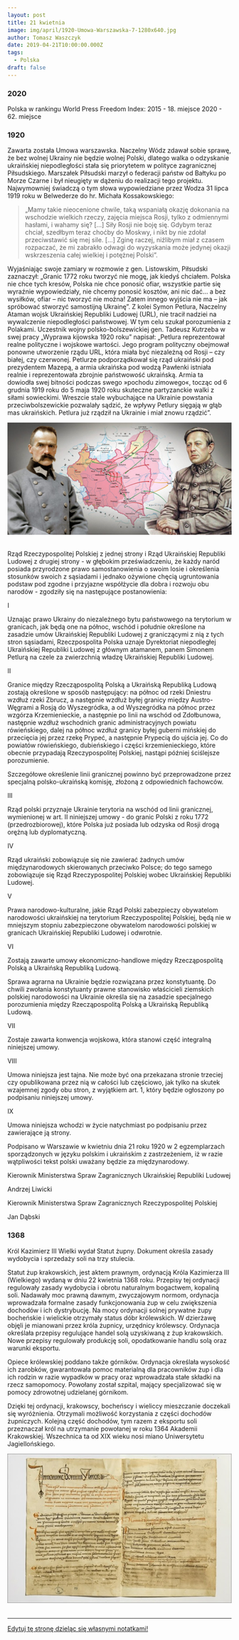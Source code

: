 ```yaml
---
layout: post
title: 21 kwietnia
image: img/april/1920-Umowa-Warszawska-7-1280x640.jpg
author: Tomasz Waszczyk
date: 2019-04-21T10:00:00.000Z
tags:
  - Polska
draft: false
---
```


### 2020

Polska w rankingu World Press Freedom Index:
2015 - 18. miejsce
2020 - 62. miejsce

### 1920

Zawarta została Umowa warszawska. Naczelny Wódz zdawał sobie sprawę, że bez wolnej Ukrainy nie będzie wolnej Polski, dlatego walka o odzyskanie ukraińskiej niepodległości stała się priorytetem w polityce zagranicznej Piłsudskiego. Marszałek Piłsudski marzył o federacji państw od Bałtyku po Morze Czarne i był nieugięty w dążeniu do realizacji tego projektu. Najwymowniej świadczą o tym słowa wypowiedziane przez Wodza 31 lipca 1919 roku w Belwederze do hr. Michała Kossakowskiego:

> „Mamy takie nieocenione chwile, taką wspaniałą okazję dokonania na wschodzie wielkich rzeczy, zajęcia miejsca Rosji, tylko z odmiennymi hasłami, i wahamy się? […] Siły Rosji nie boję się. Gdybym teraz chciał, szedłbym teraz choćby do Moskwy, i nikt by nie zdołał przeciwstawić się mej sile. […] Zginę raczej, niźlibym miał z czasem rozpaczać, że mi zabrakło odwagi do wyzyskania może jedynej okazji wskrzeszenia całej wielkiej i potężnej Polski”.

Wyjaśniając swoje zamiary w rozmowie z gen. Listowskim, Piłsudski zaznaczył: „Granic 1772 roku tworzyć nie mogę, jak kiedyś chciałem. Polska nie chce tych kresów, Polska nie chce ponosić ofiar, wszystkie partie się wyraźnie wypowiedziały, nie chcemy ponosić kosztów, ani nic dać… a bez wysiłków, ofiar – nic tworzyć nie można! Zatem innego wyjścia nie ma – jak spróbować stworzyć samostijną Ukrainę”. Z kolei Symon Petlura, Naczelny Ataman wojsk Ukraińskiej Republiki Ludowej (URL), nie tracił nadziei na wywalczenie niepodległości państwowej. W tym celu szukał porozumienia z Polakami. Uczestnik wojny polsko-bolszewickiej gen. Tadeusz Kutrzeba w swej pracy „Wyprawa kijowska 1920 roku” napisał: „Petlura reprezentował realne polityczne i wojskowe wartości. Jego program polityczny obejmował ponowne utworzenie rządu URL, która miała być niezależną od Rosji – czy białej, czy czerwonej. Petlurze podporządkował się rząd ukraiński pod prezydentem Mazepą, a armia ukraińska pod wodzą Pawłenki istniała realnie i reprezentowała zbrojnie państwowość ukraińską. Armia ta dowiodła swej bitności podczas swego »pochodu zimowego«, tocząc od 6 grudnia 1919 roku do 5 maja 1920 roku skuteczne partyzanckie walki z siłami sowieckimi. Wreszcie stale wybuchające na Ukrainie powstania przeciwbolszewickie pozwalały sądzić, że wpływy Petlury sięgają w głąb mas ukraińskich. Petlura już rządził na Ukrainie i miał znowu rządzić”.

<img src="./img/april/1920-Umowa-Warszawska-7-1280x640.jpg"><br><br>

Rząd Rzeczypospolitej Polskiej z jednej strony i Rząd Ukraińskiej Republiki Ludowej z drugiej strony - w głębokim przeświadczeniu, że każdy naród posiada przyrodzone prawo samostanowienia o swoim losie i określenia stosunków swoich z sąsiadami i jednako ożywione chęcią ugruntowania podstaw pod zgodne i przyjazne współżycie dla dobra i rozwoju obu narodów - zgodziły się na następujące postanowienia:

I

Uznając prawo Ukrainy do niezależnego bytu państwowego na terytorium w granicach, jak będą one na północ, wschód i południe określone na zasadzie umów Ukraińskiej Republiki Ludowej z graniczącymi z nią z tych stron sąsiadami, Rzeczpospolita Polska uznaje Dyrektoriat niepodległej Ukraińskiej Republiki Ludowej z głównym atamanem, panem Simonem Petlurą na czele za zwierzchnią władzę Ukraińskiej Republiki Ludowej.

II

Granice między Rzecząpospolitą Polską a Ukraińską Republiką Ludową zostają określone w sposób następujący: na północ od rzeki Dniestru wzdłuż rzeki Zbrucz, a następnie wzdłuż byłej granicy między Austro-Węgrami a Rosją do Wyszegródka, a od Wyszegródka na północ przez wzgórza Krzemienieckie, a następnie po linii na wschód od Zdołbunowa, następnie wzdłuż wschodnich granic administracyjnych powiatu rówieńskiego, dalej na północ wzdłuż granicy byłej guberni mińskiej do przecięcia jej przez rzekę Prypeć, a następnie Prypecią do ujścia jej. Co do powiatów rówieńskiego, dubieńskiego i części krzemienieckiego, które obecnie przypadają Rzeczypospolitej Polskiej, nastąpi później ściślejsze porozumienie.

Szczegółowe określenie linii granicznej powinno być przeprowadzone przez specjalną polsko-ukraińską komisję, złożoną z odpowiednich fachowców.

III

Rząd polski przyznaje Ukrainie terytoria na wschód od linii granicznej, wymienionej w art. II niniejszej umowy - do granic Polski z roku 1772 (przedrozbiorowej), które Polska już posiada lub odzyska od Rosji drogą orężną lub dyplomatyczną.

IV

Rząd ukraiński zobowiązuje się nie zawierać żadnych umów międzynarodowych skierowanych przeciwko Polsce; do tego samego zobowiązuje się Rząd Rzeczypospolitej Polskiej wobec Ukraińskiej Republiki Ludowej.

V

Prawa narodowo-kulturalne, jakie Rząd Polski zabezpieczy obywatelom narodowości ukraińskiej na terytorium Rzeczypospolitej Polskiej, będą nie w mniejszym stopniu zabezpieczone obywatelom narodowości polskiej w granicach Ukraińskiej Republiki Ludowej i odwrotnie.

VI

Zostają zawarte umowy ekonomiczno-handlowe między Rzecząpospolitą Polską a Ukraińską Republiką Ludową.

Sprawa agrarna na Ukrainie będzie rozwiązana przez konstytuantę. Do chwili zwołania konstytuanty prawne stanowisko właścicieli ziemskich polskiej narodowości na Ukrainie określa się na zasadzie specjalnego porozumienia między Rzecząpospolitą Polską a Ukraińską Republiką Ludową.

VII

Zostaje zawarta konwencja wojskowa, która stanowi część integralną niniejszej umowy.

VIII

Umowa niniejsza jest tajna. Nie może być ona przekazana stronie trzeciej czy opublikowana przez nią w całości lub częściowo, jak tylko na skutek wzajemnej zgody obu stron, z wyjątkiem art. 1, który będzie ogłoszony po podpisaniu niniejszej umowy.

IX

Umowa niniejsza wchodzi w życie natychmiast po podpisaniu przez zawierające ją strony.

Podpisano w Warszawie w kwietniu dnia 21 roku 1920 w 2 egzemplarzach sporządzonych w języku polskim i ukraińskim z zastrzeżeniem, iż w razie wątpliwości tekst polski uważany będzie za międzynarodowy.

Kierownik Ministerstwa Spraw Zagranicznych Ukraińskiej Republiki Ludowej

Andrzej Liwicki

Kierownik Ministerstwa Spraw Zagranicznych Rzeczypospolitej Polskiej

Jan Dąbski

### 1368

Król Kazimierz III Wielki wydał Statut żupny. Dokument określa zasady wydobycia i sprzedaży soli na trzy stulecia.

Statut żup krakowskich, jest aktem prawnym, ordynacją Króla Kazimierza III (Wielkiego) wydaną w dniu 22 kwietnia 1368 roku. Przepisy tej ordynacji regulowały zasady wydobycia i obrotu naturalnym bogactwem, kopaliną soli. Nadawały moc prawną dawnym, zwyczajowym normom, ordynacja wprowadzała formalne zasady funkcjonowania żup w celu zwiększenia dochodów i ich dystrybucję. Na mocy ordynacji solnej prywatne żupy bocheńskie i wielickie otrzymały status dóbr królewskich. W dzierżawę objęli je mianowani przez króla żupnicy, urzędnicy królewscy. Ordynacja określała przepisy regulujące handel solą uzyskiwaną z żup krakowskich. Nowe przepisy regulowały produkcję soli, opodatkowanie handlu solą oraz warunki eksportu.

Opiece królewskiej poddano także górników. Ordynacja określała wysokość ich zarobków, gwarantowała pomoc materialną dla pracowników żup i dla ich rodzin w razie wypadków w pracy oraz wprowadzała stałe składki na rzecz samopomocy. Powołany został szpital, mający specjalizować się w pomocy zdrowotnej udzielanej górnikom.

Dzięki tej ordynacji, krakowscy, bocheńscy i wieliccy mieszczanie doczekali się wyróżnienia. Otrzymali możliwość korzystania z części dochodów żupniczych. Kolejną część dochodów, tym razem z eksportu soli przeznaczał król na utrzymanie powołanej w roku 1364 Akademii Krakowskiej. Wszechnica ta od XIX wieku nosi miano Uniwersytetu Jagiellońskiego.

<img src="./img/april/zupna.jpg"><br><br>

---

<a href="https://github.com/TomaszWaszczyk/historia.waszczyk.com/edit/master/src/content/april-21.md" target="_blank">Edytuj tę stronę dzieląc się własnymi notatkami!</a>
